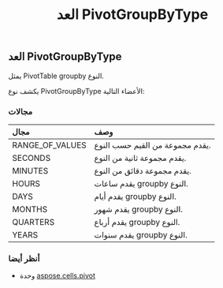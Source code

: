 ﻿---
title: العد PivotGroupByType
second_title: Aspose.Cells for Python via .NET API المراجع
description:
type: docs
weight: 190
url: /ar/python-net/aspose.cells.pivot/pivotgroupbytype/
is_root: false
---
##  العد PivotGroupByType
يمثل PivotTable groupby النوع.



يكشف نوع PivotGroupByType الأعضاء التالية:

###  مجالات
| مجال| وصف|
| :- | :- |
| RANGE_OF_VALUES | يقدم مجموعة من القيم حسب النوع.|
| SECONDS |يقدم مجموعة ثانية من النوع.|
| MINUTES | يقدم مجموعة دقائق من النوع.|
| HOURS | يقدم ساعات groupby النوع.|
| DAYS | يقدم أيام groupby النوع.|
| MONTHS | يقدم شهور groupby النوع.|
| QUARTERS | يقدم أرباع groupby النوع.|
| YEARS | يقدم سنوات groupby النوع.|



###  أنظر أيضا
* وحدة [aspose.cells.pivot](..)

